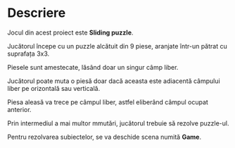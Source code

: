 # Descriere

Jocul din acest proiect este **Sliding puzzle**.

Jucătorul începe cu un puzzle alcătuit din 9 piese, aranjate într-un pătrat cu suprafața 3x3.

Piesele sunt amestecate, lăsând doar un singur câmp liber.

Jucătorul poate muta o piesă doar dacă aceasta este adiacentă câmpului liber pe orizontală sau verticală.

Piesa aleasă va trece pe câmpul liber, astfel eliberând câmpul ocupat anterior.

Prin intermediul a mai multor mmutări, jucătorul trebuie să rezolve puzzle-ul.

Pentru rezolvarea subiectelor, se va deschide scena numită **Game**.
